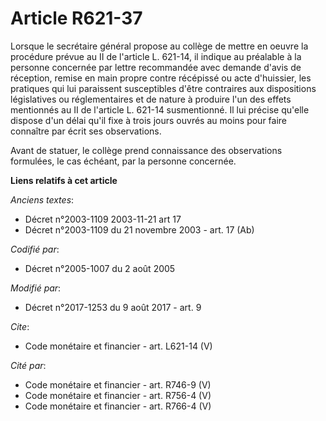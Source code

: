 # Article R621-37

Lorsque le secrétaire général propose au collège de mettre en oeuvre la procédure prévue au II de l'article L. 621-14, il
indique au préalable à la personne concernée par lettre recommandée avec demande d'avis de réception, remise en main propre
contre récépissé ou acte d'huissier, les pratiques qui lui paraissent susceptibles d'être contraires aux dispositions
législatives ou réglementaires et de nature à produire l'un des effets mentionnés au II de l'article L. 621-14 susmentionné.
Il lui précise qu'elle dispose d'un délai qu'il fixe à trois jours ouvrés au moins pour faire connaître par écrit ses
observations. 

Avant de statuer, le collège prend connaissance des observations formulées, le cas échéant, par la personne concernée.

**Liens relatifs à cet article**

_Anciens textes_:

  - Décret n°2003-1109 2003-11-21 art 17
  - Décret n°2003-1109 du 21 novembre 2003 - art. 17 (Ab)

_Codifié par_:

  - Décret n°2005-1007 du 2 août 2005

_Modifié par_:

  - Décret n°2017-1253 du 9 août 2017 - art. 9

_Cite_:

  - Code monétaire et financier - art. L621-14 (V)

_Cité par_:

  - Code monétaire et financier - art. R746-9 (V)
  - Code monétaire et financier - art. R756-4 (V)
  - Code monétaire et financier - art. R766-4 (V)
